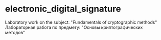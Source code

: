 # electronic_digital_signature
Laboratory work on the subject: "Fundamentals of cryptographic methods"
Лабораторная работа по предмету: "Основы криптографических методов"
